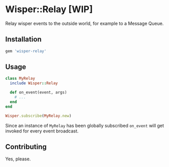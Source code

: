 # Wisper::Relay [WIP]

Relay wisper events to the outside world, for example to a Message Queue.

## Installation

```ruby
gem 'wisper-relay'
```

## Usage

```ruby
class MyRelay
  include Wisper::Relay

  def on_event(event, args)
    # ...
  end
end

Wisper.subscribe(MyRelay.new)
```

Since an instance of `MyRelay` has been globally subscribed  `on_event` will
get invoked for every event broadcast.

## Contributing

Yes, please.
